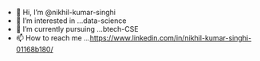 - 👋 Hi, I’m @nikhil-kumar-singhi
- 👀 I’m interested in ...data-science
- 🌱 I’m currently pursuing ...btech-CSE
- 📫 How to reach me ...https://www.linkedin.com/in/nikhil-kumar-singhi-01168b180/

<!---
nikhil-jain-coder/nikhil-jain-coder is a ✨ special ✨ repository because its `README.md` (this file) appears on your GitHub profile.
You can click the Preview link to take a look at your changes.
--->
